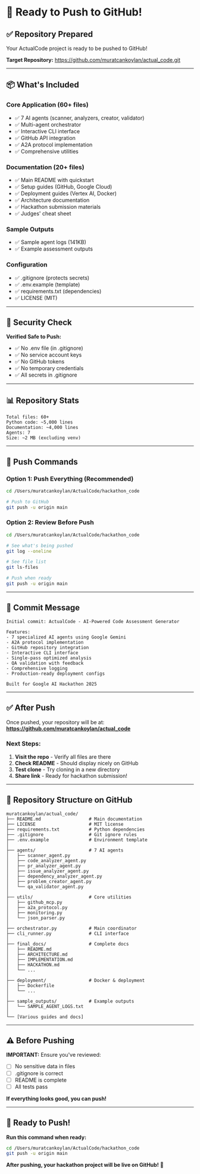 # 🚀 Ready to Push to GitHub!

## ✅ Repository Prepared

Your ActualCode project is ready to be pushed to GitHub!

**Target Repository:** https://github.com/muratcankoylan/actual_code.git

---

## 📦 What's Included

### Core Application (60+ files)
- ✅ 7 AI agents (scanner, analyzers, creator, validator)
- ✅ Multi-agent orchestrator
- ✅ Interactive CLI interface
- ✅ GitHub API integration
- ✅ A2A protocol implementation
- ✅ Comprehensive utilities

### Documentation (20+ files)
- ✅ Main README with quickstart
- ✅ Setup guides (GitHub, Google Cloud)
- ✅ Deployment guides (Vertex AI, Docker)
- ✅ Architecture documentation
- ✅ Hackathon submission materials
- ✅ Judges' cheat sheet

### Sample Outputs
- ✅ Sample agent logs (141KB)
- ✅ Example assessment outputs

### Configuration
- ✅ .gitignore (protects secrets)
- ✅ .env.example (template)
- ✅ requirements.txt (dependencies)
- ✅ LICENSE (MIT)

---

## 🔐 Security Check

**Verified Safe to Push:**
- ✅ No .env file (in .gitignore)
- ✅ No service account keys
- ✅ No GitHub tokens
- ✅ No temporary credentials
- ✅ All secrets in .gitignore

---

## 📊 Repository Stats

```
Total files: 60+
Python code: ~5,000 lines
Documentation: ~4,000 lines
Agents: 7
Size: ~2 MB (excluding venv)
```

---

## 🚀 Push Commands

### Option 1: Push Everything (Recommended)

```bash
cd /Users/muratcankoylan/ActualCode/hackathon_code

# Push to GitHub
git push -u origin main
```

### Option 2: Review Before Push

```bash
cd /Users/muratcankoylan/ActualCode/hackathon_code

# See what's being pushed
git log --oneline

# See file list
git ls-files

# Push when ready
git push -u origin main
```

---

## 📝 Commit Message

```
Initial commit: ActualCode - AI-Powered Code Assessment Generator

Features:
- 7 specialized AI agents using Google Gemini
- A2A protocol implementation
- GitHub repository integration
- Interactive CLI interface
- Single-pass optimized analysis
- QA validation with feedback
- Comprehensive logging
- Production-ready deployment configs

Built for Google AI Hackathon 2025
```

---

## ✅ After Push

Once pushed, your repository will be at:
**https://github.com/muratcankoylan/actual_code**

### Next Steps:

1. **Visit the repo** - Verify all files are there
2. **Check README** - Should display nicely on GitHub
3. **Test clone** - Try cloning in a new directory
4. **Share link** - Ready for hackathon submission!

---

## 🎉 Repository Structure on GitHub

```
muratcankoylan/actual_code/
├── README.md                  # Main documentation
├── LICENSE                    # MIT license
├── requirements.txt           # Python dependencies
├── .gitignore                 # Git ignore rules
├── .env.example               # Environment template
│
├── agents/                    # 7 AI agents
│   ├── scanner_agent.py
│   ├── code_analyzer_agent.py
│   ├── pr_analyzer_agent.py
│   ├── issue_analyzer_agent.py
│   ├── dependency_analyzer_agent.py
│   ├── problem_creator_agent.py
│   └── qa_validator_agent.py
│
├── utils/                     # Core utilities
│   ├── github_mcp.py
│   ├── a2a_protocol.py
│   ├── monitoring.py
│   └── json_parser.py
│
├── orchestrator.py            # Main coordinator
├── cli_runner.py              # CLI interface
│
├── final_docs/                # Complete docs
│   ├── README.md
│   ├── ARCHITECTURE.md
│   ├── IMPLEMENTATION.md
│   ├── HACKATHON.md
│   └── ...
│
├── deployment/                # Docker & deployment
│   ├── Dockerfile
│   └── ...
│
├── sample_outputs/            # Example outputs
│   └── SAMPLE_AGENT_LOGS.txt
│
└── [Various guides and docs]
```

---

## ⚠️ Before Pushing

**IMPORTANT:** Ensure you've reviewed:
- [ ] No sensitive data in files
- [ ] .gitignore is correct
- [ ] README is complete
- [ ] All tests pass

**If everything looks good, you can push!**

---

## 🎯 Ready to Push!

**Run this command when ready:**

```bash
cd /Users/muratcankoylan/ActualCode/hackathon_code
git push -u origin main
```

**After pushing, your hackathon project will be live on GitHub!** 🎉
